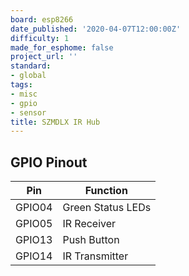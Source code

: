```yaml
---
board: esp8266
date_published: '2020-04-07T12:00:00Z'
difficulty: 1
made_for_esphome: false
project_url: ''
standard:
- global
tags:
- misc
- gpio
- sensor
title: SZMDLX IR Hub
---
```


## GPIO Pinout

| Pin    | Function          |
| ------ | ----------------- |
| GPIO04 | Green Status LEDs |
| GPIO05 | IR Receiver       |
| GPIO13 | Push Button       |
| GPIO14 | IR Transmitter    |